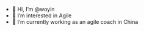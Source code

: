 - 👋 Hi, I’m @woyin
- 👀 I’m interested in Agile 
- 🌱 I’m currently working as an agile coach in China


<!---
woyin/woyin is a ✨ special ✨ repository because its `README.md` (this file) appears on your GitHub profile.
You can click the Preview link to take a look at your changes.
- 💞️ I’m looking to collaborate on ...
- 📫 How to reach me ...
--->
